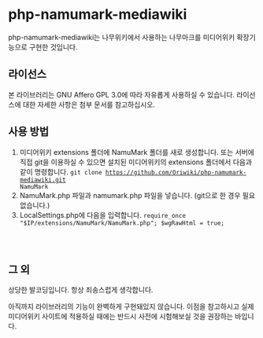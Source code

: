 # php-namumark-mediawiki
php-namumark-mediawiki는 나무위키에서 사용하는 나무마크를 미디어위키 확장기능으로 구현한 것입니다.

## 라이선스
본 라이브러리는 GNU Affero GPL 3.0에 따라 자유롭게 사용하실 수 있습니다. 라이선스에 대한 자세한 사항은 첨부 문서를 참고하십시오.

## 사용 방법
1. 미디어위키 extensions 폴더에 NamuMark 폴더를 새로 생성합니다. 또는 서버에 직접 git을 이용하실 수 있으면 설치된 미디어위키의 extensions 폴더에서 다음과 같이 명령합니다.
<code>git clone https://github.com/Oriwiki/php-namumark-mediawiki.git NamuMark</code>
2. NamuMark.php 파일과 namumark.php 파일을 넣습니다. (git으로 한 경우 필요 없습니다.)
3. LocalSettings.php에 다음을 입력합니다.
<code>require_once "$IP/extensions/NamuMark/NamuMark.php";
$wgRawHtml = true;
</code>

	
## 그 외
상당한 발코딩입니다. 항상 죄송스럽게 생각합니다.

아직까지 라이브러리의 기능이 완벽하게 구현돼있지 않습니다. 이점을 참고하시고 실제 미디어위키 사이트에 적용하실 때에는 반드시 사전에 시험해보실 것을 권장하는 바입니다.

